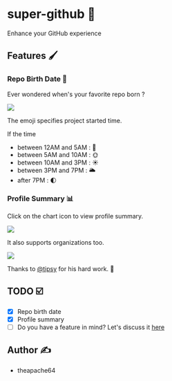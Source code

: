# super-github :rocket:

Enhance your GitHub experience

## Features :paintbrush:

### Repo Birth Date :baby_bottle:

Ever wondered when's your favorite repo born ?

![](https://i.imgur.com/jtbQWHz.png)

The emoji specifies project started time.

If the time

- between 12AM and 5AM : 🌙
- between 5AM and 10AM : 🌞
- between 10AM and 3PM : ☀️
- between 3PM and 7PM : 🌥
- after 7PM :  🌓

### Profile Summary :bar_chart:

Click on the chart icon to view profile summary.

![](https://i.imgur.com/KfRyc7y.png)

It also supports organizations too.

![](https://i.imgur.com/cpkP1OY.png)

Thanks to [@tipsy](https://github.com/tipsy/profile-summary-for-github) for his hard work. :hugs:

## TODO :ballot_box_with_check:

- [x] Repo birth date
- [x] Profile summary
- [ ] Do you have a feature in mind? Let's discuss it [here](https://github.com/theapache64/super-github/issues/new?labels=enhancement)

## Author :writing_hand:

- theapache64